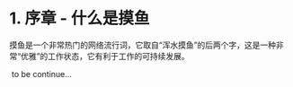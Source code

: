 # 1. 序章 - 什么是摸鱼

​	摸鱼是一个非常热门的网络流行词，它取自“浑水摸鱼”的后两个字，这是一种非常“优雅”的工作状态，它有利于工作的可持续发展。

​	to be continue...